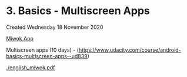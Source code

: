 # 3. Basics - Multiscreen Apps
Created Wednesday 18 November 2020

[Miwok App](./3._Basics_-_Multiscreen_Apps/_ud839_Miwok)

Multiscreen apps (10 days) - (<https://www.udacity.com/course/android-basics-multiscreen-apps--ud839>)

[./english_miwok.pdf](./3._Basics_-_Multiscreen_Apps/english_miwok.pdf)

